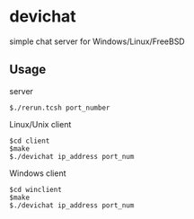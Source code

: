 # devichat
simple chat server for Windows/Linux/FreeBSD

Usage
-----
server
```
$./rerun.tcsh port_number
```

Linux/Unix client
```
$cd client
$make
$./devichat ip_address port_num
```

Windows client
```
$cd winclient
$make
$./devichat ip_address port_num
```
